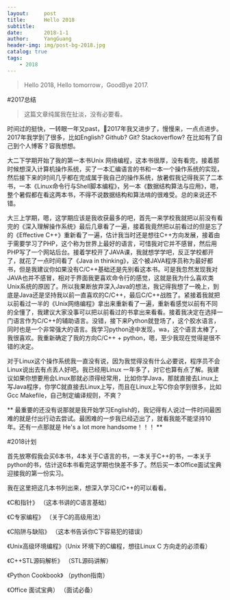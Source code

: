 ```yaml
---
layout:     post
title:      Hello 2018
subtitle:   
date:       2018-1-1
author:     YangGuang
header-img: img/post-bg-2018.jpg
catalog: true
tags:
    - 2018
---
```

> Hello 2018, Hello tomorrow，GoodBye 2017.

#2017总结
> 这篇文章纯属我在扯淡，没有必要看。

时间过的挺快，一转眼一年又past，2017年我又进步了，慢慢来，一点点进步。2017年我学到了很多，比如English? Github? Git? Stackoverflow? 在比如有了自己到个人博客？容我想想。

大二下学期开始了我的第一本书Unix 网络编程，这本书很厚，没有看完，接着那时候想深入计算机操作系统，买了一本汇编语言的书和一本一个操作系统的实现，然后接下来的时间几乎都在完成属于我自己的操作系统，放暑假我记得我买了二本书，一本《Linux命令行与Shell脚本编程》，另一本《数据结构算法与应用》，嗯，整个暑假都在看这两本书，不得不说数据结构和算法啃的很难受。总的来说还不错。

大三上学期，嗯，这学期应该是我收获最多的吧，首先一来学校我就把以前没有看完的《深入理解操作系统》最后几章看了一遍，接着我竟然把以前看过的但是忘了的《Effective C++》重新看了一遍，估计我当时还是想往C++方向发展，接着由于需要学习了PHP，这个称为世界上最好的语言，可惜我对它并不感冒，然后用PHP写了一个网站后台。接着学校开了JAVA课，我就想学学吧，反正学校都开了，就花了一点时间看了《Java in thinking》，这个被JAVA程序员称为最好都书，但是我建议你如果没有C/C++基础还是先别看这本书。可是我忽然发现我对JAVA也并不感冒，相对于界面我更喜欢命令行的感觉，这就是我为什么喜欢类Unix系统的原因了。所以我果断放弃深入Java的想法，我记得我想了一晚上，到底是Java还是坚持我以前一直喜欢的C/C++，最后C/C++战胜了。紧接着我就把以前看过一半的《Unix网络编程》拿出来重新看了一遍，重新看感觉以前有不同的全懂了，我建议大家没事可以把以前看过的书拿出来看看。接着我决定在选择一门语言作为C/C++的辅助语言。没错，接下来Python就登场了，这个胶水语言，同时也是一个非常强大的语言。我学习python途中发现，wa，这个语言太棒了，我很喜欢。我重新确定了我的方向C/C++ + python，嗯，至少我现在觉得是很不错的决定。

对于Linux这个操作系统我一直没有说，因为我觉得没有什么必要说，程序员不会Linux说出去有点丢人好吧。我已经用Linux 一年多了，对它也算有点了解。我建议如果你想要用会Linux那就必须得经常用，比如你学Java，那就直接去Linux上写Java程序，你学C就直接去Linux上写，而且在Linux上写C你会学到很多，比如Gcc Makefile，自己制定编译规则，不爽？

** 最重要的还没有说那就是我开始学习English的，我记得有人说过一件时间最困难的就是付出行动去尝试。最困难的一步我已经迈出了，就看我能不能坚持10年。还有一点那就是 He's a lot more handsome！！！ **

#2018计划

 首先放寒假我会买6本书，4本关于C语言的书，一本关于C++的书，一本关于python的书，估计这6本书看完这学期也快差不多了。然后买一本Office面试宝典迎接我的第一份实习。

 我在这里把这几本书列出来，想深入学习C/C++的可以看看。

 《C和指针》     （这本书讲的C语言基础）

 《C专家编程》   （关于C的高级用法）

 《C陷阱与缺陷》 （这本书告诉你C下容易犯的错误）

 《Unix高级环境编程》（Unix 环境下的C编程，想往Linux C 方向走的必须看）

 《C++STL源码解析》 （STL源码讲解）

 《Python Cookbook》 （python指南）

 《Office 面试宝典）  （面试必备）
